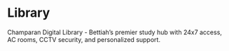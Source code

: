 # Library
Champaran Digital Library - Bettiah’s premier study hub with 24x7 access, AC rooms, CCTV security, and personalized support.
